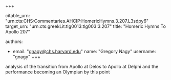 +++


citable_urn: "urn:cts:CHS:Commentaries.AHCIP:HomericHymns.3.207.L3sdpy6"
target_urn: "urn:cts:greekLit:tlg0013.tlg003:3.207"
title: "Homeric Hymns To Apollo 207"

authors:
- email: "gnagy@chs.harvard.edu"
  name: "Gregory Nagy"
  username: "gnagy"
+++

<p>analysis of the transition from Apollo at Delos to Apollo at Delphi and the performance becoming an Olympian by this point</p>